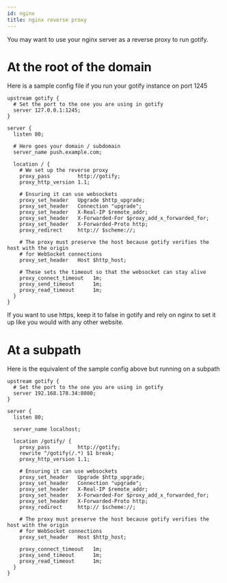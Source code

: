 ```yaml
---
id: nginx
title: nginx reverse proxy
---
```


You may want to use your nginx server as a reverse proxy to run gotify.

# At the root of the domain

Here is a sample config file if you run your gotify instance on port 1245

```nginx
upstream gotify {
  # Set the port to the one you are using in gotify
  server 127.0.0.1:1245;
}

server {
  listen 80;

  # Here goes your domain / subdomain
  server_name push.example.com;

  location / {
    # We set up the reverse proxy
    proxy_pass         http://gotify;
    proxy_http_version 1.1;

    # Ensuring it can use websockets
    proxy_set_header   Upgrade $http_upgrade;
    proxy_set_header   Connection "upgrade";
    proxy_set_header   X-Real-IP $remote_addr;
    proxy_set_header   X-Forwarded-For $proxy_add_x_forwarded_for;
    proxy_set_header   X-Forwarded-Proto http;
    proxy_redirect     http:// $scheme://;

    # The proxy must preserve the host because gotify verifies the host with the origin
    # for WebSocket connections
    proxy_set_header   Host $http_host;

    # These sets the timeout so that the websocket can stay alive
    proxy_connect_timeout   1m;
    proxy_send_timeout      1m;
    proxy_read_timeout      1m;
  }
}
```

If you want to use https, keep it to false in gotify and rely on nginx to set it up like you would with any other website.

# At a subpath

Here is the equivalent of the sample config above but running on a subpath

```nginx
upstream gotify {
  # Set the port to the one you are using in gotify
  server 192.168.178.34:8080;
}

server {
  listen 80;

  server_name localhost;

  location /gotify/ {
    proxy_pass         http://gotify;
    rewrite ^/gotify(/.*) $1 break;
    proxy_http_version 1.1;

    # Ensuring it can use websockets
    proxy_set_header   Upgrade $http_upgrade;
    proxy_set_header   Connection "upgrade";
    proxy_set_header   X-Real-IP $remote_addr;
    proxy_set_header   X-Forwarded-For $proxy_add_x_forwarded_for;
    proxy_set_header   X-Forwarded-Proto http;
    proxy_redirect     http:// $scheme://;

    # The proxy must preserve the host because gotify verifies the host with the origin
    # for WebSocket connections
    proxy_set_header   Host $http_host;

    proxy_connect_timeout   1m;
    proxy_send_timeout      1m;
    proxy_read_timeout      1m;
  }
}
```
